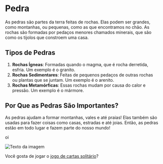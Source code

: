 # Pedra

As pedras são partes da terra feitas de rochas. Elas podem ser grandes, como montanhas, ou pequenas, como as que encontramos no chão. As rochas são formadas por pedaços menores chamados minerais, que são como os tijolos que constroem uma casa.

## Tipos de Pedras

1. **Rochas Ígneas**: Formadas quando o magma, que é rocha derretida, esfria. Um exemplo é o granito.
2. **Rochas Sedimentares**: Feitas de pequenos pedaços de outras rochas ou plantas que se juntam. Um exemplo é o arenito.
3. **Rochas Metamórficas**: Essas rochas mudam por causa do calor e pressão. Um exemplo é o mármore.

## Por Que as Pedras São Importantes?

As pedras ajudam a formar montanhas, vales e até praias! Elas também são usadas para fazer coisas como casas, estradas e até joias. Então, as pedras estão em todo lugar e fazem parte do nosso mundo!

oi

![Texto da imagem](https://th.bing.com/th/id/R.7aeceaa7070555ac800c9c4617e69e2f?rik=1NjLWmAPacPATA&riu=http%3a%2f%2fimages.wired.it%2fwp-content%2fuploads%2f2015%2f04%2f1429863770_microsoft-solitaire-collection.jpg&ehk=IxtWJlGfNNUJbpT7hwqHdvsM%2b3M69IR9Y2%2bl0GOpowU%3d&risl=&pid=ImgRaw&r=0)

Você gosta de jogar o [jogo de cartas solitário](https://sites.google.com/site/populardoodlegames/google-solitaire)?

